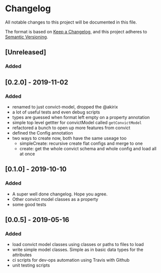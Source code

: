 # Changelog
All notable changes to this project will be documented in this file.

The format is based on [Keep a Changelog](https://keepachangelog.com/en/1.0.0/),
and this project adheres to [Semantic Versioning](https://semver.org/spec/v2.0.0.html).

## [Unreleased]
### Added

## [0.2.0] - 2019-11-02
### Added
 - renamed to just convict-model, dropped the @akirix
 - a lot of useful tests and even debug scripts
 - types are guessed when format left empty on a property annotation
 - simple top level gettter for convictModel called `getConvictModel`
 - refactored a bunch to open up more features from convict
 - defined the Config annotation
 - two ways to create now, both have the same useage too
   - simpleCreate: recursive create flat configs and merge to one
   - create: get the whole convict schema and whole config and load all at once

## [0.1.0] - 2019-10-10
### Added
 - A super well done changelog. Hope you agree. 
 - Other convict model classes as a property
 - some good tests

## [0.0.5] - 2019-05-16
### Added
 - load convict model classes using classes or paths to files to load
 - write simple model classes. Simple as in basic data types for the attributes
 - ci scripts for dev-ops automation using Travis with Github
 - unit testing scripts
